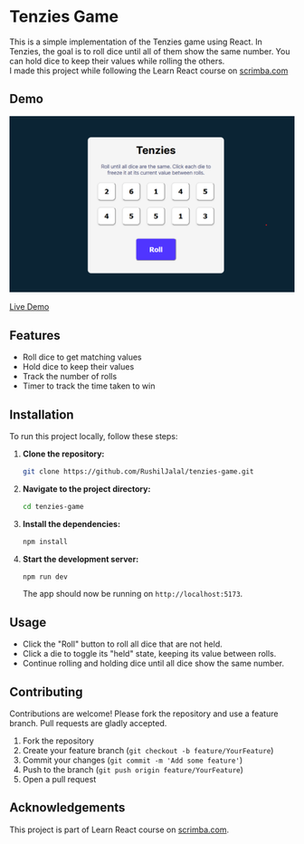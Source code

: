 # Tenzies Game

This is a simple implementation of the Tenzies game using React. In Tenzies, the goal is to roll dice until all of them show the same number. You can hold dice to keep their values while rolling the others.<br>
I made this project while following the Learn React course on [scrimba.com](scrimba.com)

## Demo

![Tenzies Game Screenshot](./public/screenshot.png)

[Live Demo](https://rushil-tenzies-game.netlify.app/)

## Features

- Roll dice to get matching values
- Hold dice to keep their values
- Track the number of rolls
- Timer to track the time taken to win

## Installation

To run this project locally, follow these steps:

1. **Clone the repository:**

    ```bash
    git clone https://github.com/RushilJalal/tenzies-game.git
    ```

2. **Navigate to the project directory:**

    ```bash
    cd tenzies-game
    ```

3. **Install the dependencies:**

    ```bash
    npm install
    ```

4. **Start the development server:**

    ```bash
    npm run dev
    ```

    The app should now be running on `http://localhost:5173`.

## Usage

- Click the "Roll" button to roll all dice that are not held.
- Click a die to toggle its "held" state, keeping its value between rolls.
- Continue rolling and holding dice until all dice show the same number.

## Contributing

Contributions are welcome! Please fork the repository and use a feature branch. Pull requests are gladly accepted.

1. Fork the repository
2. Create your feature branch (`git checkout -b feature/YourFeature`)
3. Commit your changes (`git commit -m 'Add some feature'`)
4. Push to the branch (`git push origin feature/YourFeature`)
5. Open a pull request


## Acknowledgements

This project is part of Learn React course on [scrimba.com](scrimba.com). 
